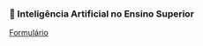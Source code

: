 ### 📩 Inteligência Artificial no Ensino Superior
[Formulário]([https://link_do_formulario_google.com](https://forms.gle/85M8vJGHKPVKtAjbA))
